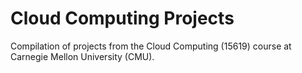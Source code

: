 # Cloud Computing Projects

Compilation of projects from the Cloud Computing (15619) course at Carnegie Mellon University (CMU).